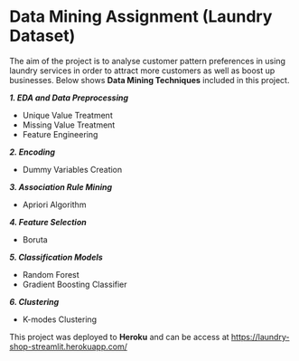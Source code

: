 # Data Mining Assignment (Laundry Dataset)
The aim of the project is to analyse customer pattern preferences in using laundry services in order to attract more customers as well as boost up businesses. 
Below shows **Data Mining Techniques** included in this project.

__*1. EDA and Data Preprocessing*__ 
  - Unique Value Treatment
  - Missing Value Treatment
  - Feature Engineering
 
__*2. Encoding*__
  - Dummy Variables Creation
 
__*3. Association Rule Mining*__
  - Apriori Algorithm

__*4. Feature Selection*__
  - Boruta

__*5. Classification Models*__
  - Random Forest
  - Gradient Boosting Classifier

__*6. Clustering*__
  - K-modes Clustering

This project was deployed to **Heroku** and can be access at https://laundry-shop-streamlit.herokuapp.com/ 
